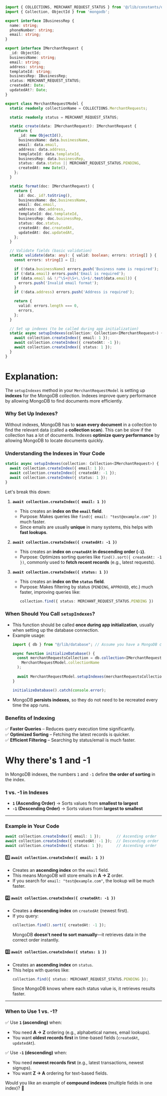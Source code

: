 ```typescript
import { COLLECTIONS, MERCHANT_REQUEST_STATUS } from '@/lib/constants/db.constants';
import { Collection, ObjectId } from 'mongodb';

export interface IBusinessRep {
  name: string;
  phoneNumber: string;
  email: string;
}

export interface IMerchantRequest {
  _id: ObjectId;
  businessName: string;
  email: string;
  address: string;
  templateId: string;
  businessRep: IBusinessRep;
  status: MERCHANT_REQUEST_STATUS;
  createdAt: Date;
  updatedAt?: Date;
}

export class MerchantRequestModel {
  static readonly collectionName = COLLECTIONS.MerchantRequests;

  static readonly status = MERCHANT_REQUEST_STATUS;

  static create(data: IMerchantRequest): IMerchantRequest {
    return {
      _id: new ObjectId(),
      businessName: data.businessName,
      email: data.email,
      address: data.address,
      templateId: data.templateId,
      businessRep: data.businessRep,
      status: data.status || MERCHANT_REQUEST_STATUS.PENDING,
      createdAt: new Date(),
    };
  }

  static format(doc: IMerchantRequest) {
    return {
      id: doc._id?.toString(),
      businessName: doc.businessName,
      email: doc.email,
      address: doc.address,
      templateId: doc.templateId,
      businessRep: doc.businessRep,
      status: doc.status,
      createdAt: doc.createdAt,
      updatedAt: doc.updatedAt,
    };
  }

  // Validate fields (basic validation)
  static validate(data: any): { valid: boolean; errors: string[] } {
    const errors: string[] = [];

    if (!data.businessName) errors.push('Business name is required');
    if (!data.email) errors.push('Email is required');
    if (data.email && !/^\S+@\S+\.\S+$/.test(data.email)) {
      errors.push('Invalid email format');
    }
    if (!data.address) errors.push('Address is required');

    return {
      valid: errors.length === 0,
      errors,
    };
  }

  // Set up indexes (to be called during app initialization)
  static async setupIndexes(collection: Collection<IMerchantRequest>) {
    await collection.createIndex({ email: 1 });
    await collection.createIndex({ createdAt: -1 });
    await collection.createIndex({ status: 1 });
  }
}

```

# Explanation:
The `setupIndexes` method in your `MerchantRequestModel` is setting up **indexes** for the MongoDB collection. Indexes improve query performance by allowing MongoDB to find documents more efficiently.  

### **Why Set Up Indexes?**
Without indexes, MongoDB has to **scan every document** in a collection to find the relevant data (called a **collection scan**). This can be slow if the collection has a lot of documents. Indexes **optimize query performance** by allowing MongoDB to locate documents quickly.

### **Understanding the Indexes in Your Code**
```ts
static async setupIndexes(collection: Collection<IMerchantRequest>) {
  await collection.createIndex({ email: 1 });
  await collection.createIndex({ createdAt: -1 });
  await collection.createIndex({ status: 1 });
}
```
Let's break this down:

1. **`await collection.createIndex({ email: 1 })`**
   - This creates an **index on the `email` field**.
   - Purpose: Makes queries like `find({ email: "test@example.com" })` much faster.
   - Since emails are usually **unique** in many systems, this helps with **fast lookups**.

2. **`await collection.createIndex({ createdAt: -1 })`**
   - This creates an **index on `createdAt` in descending order (`-1`)**.
   - Purpose: Optimizes sorting queries like `find().sort({ createdAt: -1 })`, commonly used to **fetch recent records** (e.g., latest requests).

3. **`await collection.createIndex({ status: 1 })`**
   - This creates an **index on the `status` field**.
   - Purpose: Makes filtering by status (`PENDING`, `APPROVED`, etc.) much faster, improving queries like:
     ```ts
     collection.find({ status: MERCHANT_REQUEST_STATUS.PENDING })
     ```

### **When Should You Call `setupIndexes`?**
- This function should be called **once during app initialization**, usually when setting up the database connection.
- Example usage:
  ```ts
  import { db } from "@/lib/database"; // Assume you have a MongoDB connection setup

  async function initializeDatabase() {
    const merchantRequestsCollection = db.collection<IMerchantRequest>(
      MerchantRequestModel.collectionName
    );
    
    await MerchantRequestModel.setupIndexes(merchantRequestsCollection);
  }

  initializeDatabase().catch(console.error);
  ```
- MongoDB **persists indexes**, so they do not need to be recreated every time the app runs.

### **Benefits of Indexing**
✅ **Faster Queries** – Reduces query execution time significantly.  
✅ **Optimized Sorting** – Fetching the latest records is quicker.  
✅ **Efficient Filtering** – Searching by status/email is much faster.  


# Why there's 1 and -1
In MongoDB indexes, the numbers `1` and `-1` define **the order of sorting** in the index.  

### **1 vs. -1 in Indexes**
- **`1` (Ascending Order)** → Sorts values from **smallest to largest**  
- **`-1` (Descending Order)** → Sorts values from **largest to smallest**  

---

### **Example in Your Code**
```ts
await collection.createIndex({ email: 1 });       // Ascending order
await collection.createIndex({ createdAt: -1 });  // Descending order
await collection.createIndex({ status: 1 });      // Ascending order
```

#### **1️⃣ `await collection.createIndex({ email: 1 })`**
- Creates an **ascending index** on the `email` field.
- This means MongoDB will store emails in **A → Z** order.
- If you search for `email: "test@example.com"`, the lookup will be much faster.

#### **2️⃣ `await collection.createIndex({ createdAt: -1 })`**
- Creates a **descending index** on `createdAt` (newest first).
- If you query:
  ```ts
  collection.find().sort({ createdAt: -1 });
  ```
  MongoDB **doesn't need to sort manually**—it retrieves data in the correct order instantly.

#### **3️⃣ `await collection.createIndex({ status: 1 })`**
- Creates an **ascending index** on `status`.
- This helps with queries like:
  ```ts
  collection.find({ status: MERCHANT_REQUEST_STATUS.PENDING });
  ```
  Since MongoDB knows where each status value is, it retrieves results faster.

---

### **When to Use 1 vs. -1?**
✅ Use **`1` (ascending)** when:
- You need **A → Z** ordering (e.g., alphabetical names, email lookups).
- You want **oldest records first** in time-based fields (`createdAt`, `updatedAt`).

✅ Use **`-1` (descending)** when:
- You need **newest records first** (e.g., latest transactions, newest signups).
- You want **Z → A** ordering for text-based fields.

Would you like an example of **compound indexes** (multiple fields in one index)? 🚀